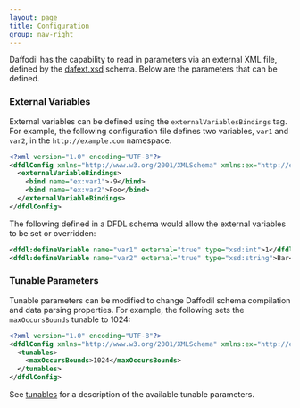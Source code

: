 ```yaml
---
layout: page
title: Configuration
group: nav-right
---
```

<!--
{% comment %}
Licensed to the Apache Software Foundation (ASF) under one or more
contributor license agreements.  See the NOTICE file distributed with
this work for additional information regarding copyright ownership.
The ASF licenses this file to you under the Apache License, Version 2.0
(the "License"); you may not use this file except in compliance with
the License.  You may obtain a copy of the License at

http://www.apache.org/licenses/LICENSE-2.0

Unless required by applicable law or agreed to in writing, software
distributed under the License is distributed on an "AS IS" BASIS,
WITHOUT WARRANTIES OR CONDITIONS OF ANY KIND, either express or implied.
See the License for the specific language governing permissions and
limitations under the License.
{% endcomment %}
-->

Daffodil has the capability to read in parameters via an external XML file, defined by the [dafext.xsd](https://github.com/apache/daffodil/blob/main/daffodil-propgen/src/main/resources/org/apache/daffodil/xsd/dafext.xsd) schema. Below are the parameters that can be defined.

### External Variables

External variables can be defined using the ``externalVariablesBindings`` tag. For example, the following configuration file defines two variables, ``var1`` and ``var2``, in the ``http://example.com`` namespace.

``` xml
<?xml version="1.0" encoding="UTF-8"?>
<dfdlConfig xmlns="http://www.w3.org/2001/XMLSchema" xmlns:ex="http://example.com">
  <externalVariableBindings>
    <bind name="ex:var1">-9</bind>
    <bind name="ex:var2">Foo</bind>
  </externalVariableBindings>
</dfdlConfig>
```

The following defined in a DFDL schema would allow the external variables to be set or overridden:

``` xml
<dfdl:defineVariable name="var1" external="true" type="xsd:int">1</dfdl:defineVariable>
<dfdl:defineVariable name="var2" external="true" type="xsd:string">Bar</dfdl:defineVariable>
```

### Tunable Parameters

Tunable parameters can be modified to change Daffodil schema compilation and data parsing properties. For example, the following sets the ``maxOccursBounds`` tunable to 1024:

``` xml
<?xml version="1.0" encoding="UTF-8"?>
<dfdlConfig xmlns="http://www.w3.org/2001/XMLSchema" xmlns:ex="http://example.com">
  <tunables>
    <maxOccursBounds>1024</maxOccursBounds>
  </tunables>
</dfdlConfig>
```

See [tunables](/tunables) for a description of the available tunable parameters.